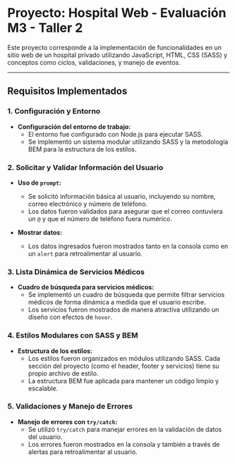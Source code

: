 # Proyecto: Hospital Web - Evaluación M3 - Taller 2

Este proyecto corresponde a la implementación de funcionalidades en un sitio web de un hospital privado utilizando JavaScript, HTML, CSS (SASS) y conceptos como ciclos, validaciones, y manejo de eventos.

---

## **Requisitos Implementados**

### **1. Configuración y Entorno**
- **Configuración del entorno de trabajo:**
  - El entorno fue configurado con Node.js para ejecutar SASS.
  - Se implementó un sistema modular utilizando SASS y la metodología BEM para la estructura de los estilos.

### **2. Solicitar y Validar Información del Usuario**
- **Uso de `prompt`:**
  - Se solicitó información básica al usuario, incluyendo su nombre, correo electrónico y número de teléfono.
  - Los datos fueron validados para asegurar que el correo contuviera un `@` y que el número de teléfono fuera numérico.

- **Mostrar datos:**
  - Los datos ingresados fueron mostrados tanto en la consola como en un `alert` para retroalimentar al usuario.

### **3. Lista Dinámica de Servicios Médicos**
- **Cuadro de búsqueda para servicios médicos:**
  - Se implementó un cuadro de búsqueda que permite filtrar servicios médicos de forma dinámica a medida que el usuario escribe.
  - Los servicios fueron mostrados de manera atractiva utilizando un diseño con efectos de `hover`.

### **4. Estilos Modulares con SASS y BEM**
- **Estructura de los estilos:**
  - Los estilos fueron organizados en módulos utilizando SASS. Cada sección del proyecto (como el header, footer y servicios) tiene su propio archivo de estilo.
  - La estructura BEM fue aplicada para mantener un código limpio y escalable.

### **5. Validaciones y Manejo de Errores**
- **Manejo de errores con `try/catch`:**
  - Se utilizó `try/catch` para manejar errores en la validación de datos del usuario.
  - Los errores fueron mostrados en la consola y también a través de alertas para retroalimentar al usuario.
